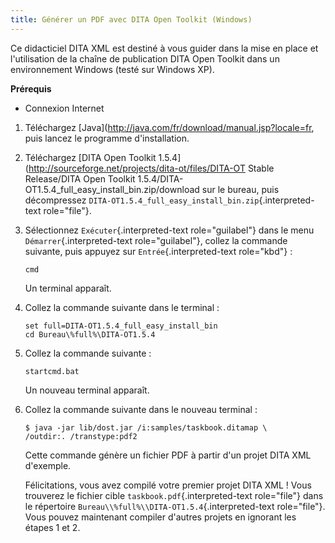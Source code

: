 ```yaml
---
title: Générer un PDF avec DITA Open Toolkit (Windows)
---
```


Ce didacticiel DITA XML est destiné à vous guider dans la mise en place
et l'utilisation de la chaîne de publication DITA Open Toolkit dans un
environnement Windows (testé sur Windows XP).

**Prérequis**

-   Connexion Internet

1.  Téléchargez
    \[Java\](<http://java.com/fr/download/manual.jsp?locale=fr>, puis
    lancez le programme d'installation.

2.  Téléchargez \[DITA Open Toolkit
    1.5.4\](<http://sourceforge.net/projects/dita-ot/files/DITA-OT>
    Stable Release/DITA Open Toolkit
    1.5.4/DITA-OT1.5.4_full_easy_install_bin.zip/download sur le bureau,
    puis décompressez
    `DITA-OT1.5.4_full_easy_install_bin.zip`{.interpreted-text
    role="file"}.

3.  Sélectionnez `Exécuter`{.interpreted-text role="guilabel"} dans le
    menu `Démarrer`{.interpreted-text role="guilabel"}, collez la
    commande suivante, puis appuyez sur `Entrée`{.interpreted-text
    role="kbd"} :

    ``` console
    cmd
    ```

    Un terminal apparaît.

4.  Collez la commande suivante dans le terminal :

    ``` console
    set full=DITA-OT1.5.4_full_easy_install_bin
    cd Bureau\%full%\DITA-OT1.5.4
    ```

5.  Collez la commande suivante :

    ``` console
    startcmd.bat
    ```

    Un nouveau terminal apparaît.

6.  Collez la commande suivante dans le nouveau terminal :

    ``` console
    $ java -jar lib/dost.jar /i:samples/taskbook.ditamap \
    /outdir:. /transtype:pdf2
    ```

    Cette commande génère un fichier PDF à partir d'un projet DITA XML
    d'exemple.

    Félicitations, vous avez compilé votre premier projet DITA XML !
    Vous trouverez le fichier cible `taskbook.pdf`{.interpreted-text
    role="file"} dans le répertoire
    `Bureau\\%full%\\DITA-OT1.5.4`{.interpreted-text role="file"}. Vous
    pouvez maintenant compiler d'autres projets en ignorant les étapes
    1 et 2.
